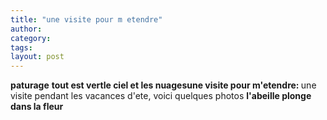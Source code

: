```yaml
---
title: "une visite pour m etendre"
author:
category: 
tags: 
layout: post
---
```

<a href="/node/236"></a><strong>paturage</strong>
<a href="/node/239"></a><strong>tout  est  vert</strong><a href="/node/237"></a><strong>le  ciel   et  les   nuages</strong><a href="/node/233"></a><strong>une  visite  pour  m'etendre: </strong>une   visite    pendant  les  vacances  d'ete, voici  quelques  photos
<a href="/node/238"></a><strong>l'abeille  plonge  dans  la  fleur</strong>

